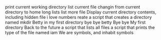 print current working directory
list current file
changin from current directory to home
long lists
list more file
Display current directory contents, including hidden file
i love numbers
reate a script that creates a directory named mkdir
Betty in my first directory
bye bye betty
Bye bye My first directory
Back to the future
a script that lists all files
a script that prints the type of the file named iam
 We are symbols, and inhabit symbols
